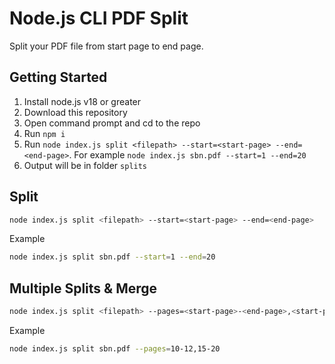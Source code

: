 # Node.js CLI PDF Split

Split your PDF file from start page to end page.

## Getting Started

1. Install node.js v18 or greater
2. Download this repository
3. Open command prompt and cd to the repo
4. Run `npm i`
5. Run `node index.js split <filepath> --start=<start-page> --end=<end-page>`. For example `node index.js sbn.pdf --start=1 --end=20`
6. Output will be in folder `splits`

## Split

```bash
node index.js split <filepath> --start=<start-page> --end=<end-page>
```

Example

```bash
node index.js split sbn.pdf --start=1 --end=20
```

## Multiple Splits & Merge

```bash
node index.js split <filepath> --pages=<start-page>-<end-page>,<start-page>-<end-page>
```

Example

```bash
node index.js split sbn.pdf --pages=10-12,15-20
```
